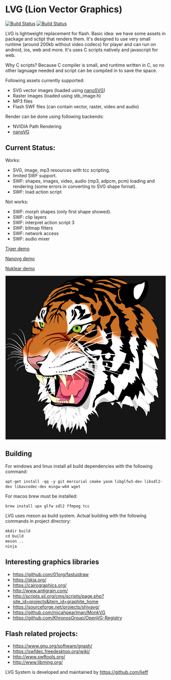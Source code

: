 LVG (Lion Vector Graphics)
==========

[![Build Status](https://travis-ci.org/lieff/lvg.svg)](https://travis-ci.org/lieff/lvg)
[![Build Status](https://ci.appveyor.com/api/projects/status/69br8ic9dwlfeu48?svg=true)](https://ci.appveyor.com/project/lieff/lvg)

LVG is lightweight replacement for flash. Basic idea: we have some assets in package and sctipt that renders them.
It's designed to use very small runtime (around 200kb without video codecs) for player and can run on android, ios, web and more.
It's uses C scripts natively and javascript for web.

Why C scripts? Because C compiler is small, and runtime written in C, so no other lagnuage needed and script can be compiled in to save the space.

Following assets currently supported:

 * SVG vector images (loaded using [nanoSVG](https://github.com/memononen/nanosvg))
 * Raster images (loaded using stb_image.h)
 * MP3 files
 * Flash SWF files (can contain vector, raster, video and audio)

Render can be done using following backends:

 * NVIDIA Path Rendering
 * [nanoVG](https://github.com/memononen/nanovg)

## Current Status:

Works:

 * SVG, image, mp3 resources with tcc scripting.
 * limited SWF support.
 * SWF: shapes, images, video, audio (mp3, adpcm, pcm) loading and rendering (some errors in converting to SVG shape fornat).
 * SWF: load action script

Not works:

 * SWF: morph shapes (only first shape showed).
 * SWF: clip layers
 * SWF: interpret action script 3
 * SWF: bitmap filters
 * SWF: network access
 * SWF: audio mixer

[Tiger demo](https://lieff.github.io/lvg_player.html?file=test.lvg)

[Nanovg demo](https://lieff.github.io/lvg_player.html?file=test_nanovg.lvg)

[Nuklear demo](https://lieff.github.io/lvg_player.html?file=test_nuklear_gles2.lvg)

![Screenshot](svg_tiger.png?raw=true "demo")

## Building

For windows and linux install all build dependencies with the following command:

```
apt-get install -qq -y git mercurial cmake yasm libglfw3-dev libsdl2-dev libavcodec-dev mingw-w64 wget
```

For macos brew must be installed:

```
brew install upx glfw sdl2 ffmpeg tcc
```

LVG uses meson as build system. Actual building with the following commands in project directory:

```
mkdir build
cd build
meson ..
ninja
```

## Interesting graphics libraries

 * https://github.com/01org/fastuidraw
 * https://skia.org/
 * https://cairographics.org/
 * http://www.antigrain.com/
 * http://scripts.sil.org/cms/scripts/page.php?site_id=projects&item_id=graphite_home
 * https://sourceforge.net/projects/shivavg/
 * https://github.com/micahpearlman/MonkVG
 * https://github.com/KhronosGroup/OpenVG-Registry

## Flash related projects:

 * https://www.gnu.org/software/gnash/
 * https://swfdec.freedesktop.org/wiki/
 * http://www.swftools.org/
 * http://www.libming.org/

LVG System is developed and maintained by https://github.com/lieff
